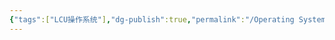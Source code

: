 ```yaml
---
{"tags":["LCU操作系统"],"dg-publish":true,"permalink":"/Operating System/LCU Operating System/银行家算法/","dgPassFrontmatter":true,"noteIcon":"","created":"2025-08-15T09:39:30.453+08:00","updated":"2025-06-17T15:46:39.049+08:00"}
---
```


